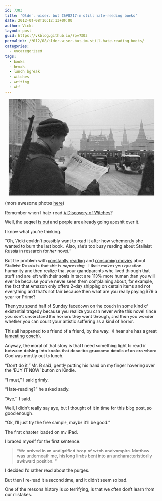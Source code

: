 ```yaml
---
id: 7303
title: 'Older, wiser, but I&#8217;m still hate-reading books'
date: 2012-08-08T16:12:13+00:00
author: Vicki
layout: post
guid: https://vkblog.github.io/?p=7303
permalink: /2012/08/older-wiser-but-im-still-hate-reading-books/
categories:
  - Uncategorized
tags:
  - books
  - break
  - lunch bgreak
  - witches
  - writing
  - wtf
---
```

<p style="text-align: center;">
  <a href="https://raw.githubusercontent.com/vkblog/vkblog.github.io/master/public/img/2012/08/other_none840.jpg"><img class="aligncenter  wp-image-7305" title="other_none840" src="https://raw.githubusercontent.com/vkblog/vkblog.github.io/master/public/img/2012/08/other_none840.jpg" alt="" width="480" height="318" /></a>
</p>

(more awesome photos <a href="http://ww2db.com/image.php?image_id=15046" target="_blank">here</a>)

Remember when I hate-read [A Discovery of Witches](https://vkblog.github.io/2012/05/a-book-review-that-is-also-a-plea-for-mercy/)?

Well, the sequel <a href="http://www.miamiherald.com/2012/07/07/2883400/sequel-to-a-discovery-of-witches.html" target="_blank">is out</a> and people are already going apeshit over it.

I know what you&#8217;re thinking.

&#8220;Oh, Vicki couldn&#8217;t possibly want to read it after how vehemently she wanted to burn the last book.  Also, she&#8217;s too busy reading about Stalinist Russia in research for _her_ novel.&#8221;

But the problem with <a href="https://vkblog.github.io/2012/05/mr-b-and-i-are-prepared-for-anything-anything-being-either-pogroms-or-the-siege-of-leningrad/" target="_blank">constantly</a> <a href="https://vkblog.github.io/2009/05/book-review-sashenka-by-simon-montefiore/" target="_blank">reading</a> and <a href="http://en.wikipedia.org/wiki/Children_of_the_Arbat_(serial)" target="_blank">consuming movies</a> about Stalinist Russia is that shit is _depressing_.  Like it makes you question humanity and then realize that your grandparents who lived through that stuff and are left with their souls in tact are 110% more human than you will ever be because you&#8217;ve never seen them complaining about, for example, the fact that Amazon only offers 2-day shipping on certain items and not everything and that&#8217;s not fair because then what are you really paying $79 a year for Prime?

Then you spend half of Sunday facedown on the couch in some kind of existential tragedy because you realize you can never write this novel since you don&#8217;t understand the horrors they went through, and then you wonder whether you can count your artistic suffering as a kind of horror.

This all happened to a friend of a friend, by the way.  (I hear she has a great <a href="https://vkblog.github.io/2012/04/new-york-on-a-whim/" target="_blank">lamenting couch</a>).

Anyway, the moral of that story is that I need something light to read in between delving into books that describe gruesome details of an era where God was mostly out to lunch.

&#8220;Don&#8217;t do it,&#8221; Mr. B said, gently putting his hand on my finger hovering over the &#8216;BUY IT NOW&#8217; button on Kindle.

&#8220;I must,&#8221; I said grimly.

&#8220;Hate-reading?&#8221; he asked sadly.

&#8220;Aye,&#8221;  I said.

Well, I didn&#8217;t really say aye, but I thought of it in time for this blog post, so good enough.

&#8220;Ok, I&#8217;ll just try the free sample, maybe it&#8217;ll be good.&#8221;

The first chapter loaded on my iPad.

I braced myself for the first sentence.

> &#8220;We arrived in an undignified heap of witch and vampire. Matthew was underneath me, his long limbs bent into an uncharacteristically awkward position. &#8220;

I decided I&#8217;d rather read about the purges.

But then I re-read it a second time, and it didn&#8217;t seem so bad.

One of the reasons history is so terrifying, is that we often don&#8217;t learn from our mistakes.